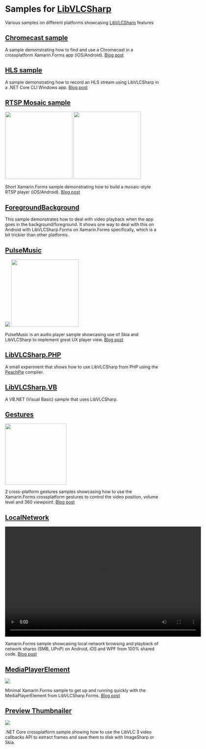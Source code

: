 # Samples for [LibVLCSharp](https://code.videolan.org/videolan/LibVLCSharp)

Various samples on different platforms showcasing [LibVLCSharp](https://code.videolan.org/videolan/LibVLCSharp) features

## [Chromecast sample](https://code.videolan.org/mfkl/libvlcsharp-samples/tree/master/Chromecast)

A sample demonstrating how to find and use a Chromecast in a crossplatform Xamarin.Forms app (iOS/Android). [Blog post](https://mfkl.github.io/chromecast/2018/10/21/High-performance-cross-platform-streaming-with-libvlc-and-Chromecast-on-.NET.html)

## [HLS sample](https://code.videolan.org/mfkl/libvlcsharp-samples/tree/master/RecordHLS)

A sample demonstrating how to record an HLS stream using LibVLCSharp in a .NET Core CLI Windows app. [Blog post](https://mfkl.github.io/hls/2018/10/10/How-to-record-HLS-stream-with-LibVLCSharp-and-.NET-Core.html)

## [RTSP Mosaic sample](https://code.videolan.org/mfkl/libvlcsharp-samples/tree/master/VideoMosaic)

<img src="https://mfkl.github.io/assets/mosaic-ios.png" Width="220" /> <img src="https://mfkl.github.io/assets/mosaic-android.png" Width="220" />

Short Xamarin.Forms sample demonstrating how to build a mosaic-style RTSP player (iOS/Android). [Blog post](https://mfkl.github.io/libvlc/rtsp/xamarin/forms/2018/12/05/crossplatform-RTSP-mosaic-views-with-libvlcsharp.html)

## [ForegroundBackground](https://code.videolan.org/mfkl/libvlcsharp-samples/tree/master/ForegroundBackground)

This sample demonstrates how to deal with video playback when the app goes in the background/foreground.
It shows one way to deal with this on Android with LibVLCSharp.Forms on Xamarin.Forms specifically, which is a bit trickier than other platforms.

## [PulseMusic](https://code.videolan.org/mfkl/libvlcsharp-samples/tree/master/PulseMusic)

<img src="https://mfkl.github.io/assets/pulse-music-concept.gif"/> <img src="https://mfkl.github.io/assets/pulse-music-playback.gif" Width="220" />

PulseMusic is an audio player sample showcasing use of Skia and LibVLCSharp to implement great UX player view. [Blog post](https://mfkl.github.io/libvlc/skia/xamarin/forms/ux/2018/12/31/PulseMusic-music-player-design.html)

## [LibVLCSharp.PHP](https://code.videolan.org/mfkl/libvlcsharp-samples/tree/master/LibVLCSharp.PHP)

A small experiment that shows how to use LibVLCSharp from PHP using the [PeachPie](https://www.peachpie.io/) compiler.

## [LibVLCSharp.VB](https://code.videolan.org/mfkl/libvlcsharp-samples/tree/master/LibVLCSharp.VB)

A VB.NET (Visual Basic) sample that uses LibVLCSharp.

## [Gestures](https://code.videolan.org/mfkl/libvlcsharp-samples/tree/master/Gestures/Gestures)

<img src="https://mfkl.github.io/assets/gestures.gif" Width="200"/>

2 cross-platform gestures samples showcasing how to use the Xamarin.Forms crossplatform gestures to control the video position, volume level and 360 viewpoint. [Blog post](https://mfkl.github.io/libvlc/360/xamarin/forms/ux/2019/02/12/Fun-with-crossplatform-gestures-and-360-videos.html)

## [LocalNetwork](https://code.videolan.org/mfkl/libvlcsharp-samples/tree/master/LocalNetwork)

<p>
<video width="640" height="360" controls>
  <source src="/assets/localnetwork-record.mp4" type="video/mp4">
</video>
</p>

Xamarin.Forms sample showcasing local network browsing and playback of network shares (SMB, UPnP) on Android, iOS and WPF from 100% shared code. [Blog post](https://mfkl.github.io/libvlc/crossplatform/xamarin/forms/2019/07/02/Crossplatform-local-network-browsing-and-media-playback.html)

## [MediaPlayerElement](https://code.videolan.org/mfkl/libvlcsharp-samples/tree/master/MediaElement)

<img src="https://mfkl.github.io/assets/media-element-iphone.png"/>

Minimal Xamarin.Forms sample to get up and running quickly with the MediaPlayerElement from LibVLCSharp.Forms. [Blog post](https://mfkl.github.io/libvlc/crossplatform/xamarin/forms/2019/08/13/MediaPlayerElement-Plug-and-play-LibVLCSharp-UI-video-control.html)

## [Preview Thumbnailer](https://code.videolan.org/mfkl/libvlcsharp-samples/tree/master/PreviewThumbnailExtractor)

<img src="https://pbs.twimg.com/media/EMtC5TVUcAA2VMD?format=jpg&name=medium"/>

.NET Core crossplatform sample showing how to use the LibVLC 3 video callbacks API to extract frames and save them to disk with ImageSharp or Skia.
